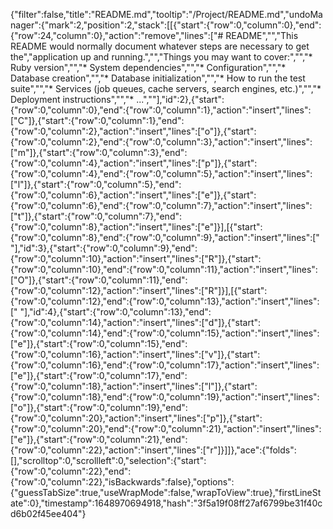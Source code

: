 {"filter":false,"title":"README.md","tooltip":"/Project/README.md","undoManager":{"mark":2,"position":2,"stack":[[{"start":{"row":0,"column":0},"end":{"row":24,"column":0},"action":"remove","lines":["# README","","This README would normally document whatever steps are necessary to get the","application up and running.","","Things you may want to cover:","","* Ruby version","","* System dependencies","","* Configuration","","* Database creation","","* Database initialization","","* How to run the test suite","","* Services (job queues, cache servers, search engines, etc.)","","* Deployment instructions","","* ...",""],"id":2},{"start":{"row":0,"column":0},"end":{"row":0,"column":1},"action":"insert","lines":["C"]},{"start":{"row":0,"column":1},"end":{"row":0,"column":2},"action":"insert","lines":["o"]},{"start":{"row":0,"column":2},"end":{"row":0,"column":3},"action":"insert","lines":["m"]},{"start":{"row":0,"column":3},"end":{"row":0,"column":4},"action":"insert","lines":["p"]},{"start":{"row":0,"column":4},"end":{"row":0,"column":5},"action":"insert","lines":["l"]},{"start":{"row":0,"column":5},"end":{"row":0,"column":6},"action":"insert","lines":["e"]},{"start":{"row":0,"column":6},"end":{"row":0,"column":7},"action":"insert","lines":["t"]},{"start":{"row":0,"column":7},"end":{"row":0,"column":8},"action":"insert","lines":["e"]}],[{"start":{"row":0,"column":8},"end":{"row":0,"column":9},"action":"insert","lines":[" "],"id":3},{"start":{"row":0,"column":9},"end":{"row":0,"column":10},"action":"insert","lines":["R"]},{"start":{"row":0,"column":10},"end":{"row":0,"column":11},"action":"insert","lines":["O"]},{"start":{"row":0,"column":11},"end":{"row":0,"column":12},"action":"insert","lines":["R"]}],[{"start":{"row":0,"column":12},"end":{"row":0,"column":13},"action":"insert","lines":[" "],"id":4},{"start":{"row":0,"column":13},"end":{"row":0,"column":14},"action":"insert","lines":["d"]},{"start":{"row":0,"column":14},"end":{"row":0,"column":15},"action":"insert","lines":["e"]},{"start":{"row":0,"column":15},"end":{"row":0,"column":16},"action":"insert","lines":["v"]},{"start":{"row":0,"column":16},"end":{"row":0,"column":17},"action":"insert","lines":["e"]},{"start":{"row":0,"column":17},"end":{"row":0,"column":18},"action":"insert","lines":["l"]},{"start":{"row":0,"column":18},"end":{"row":0,"column":19},"action":"insert","lines":["o"]},{"start":{"row":0,"column":19},"end":{"row":0,"column":20},"action":"insert","lines":["p"]},{"start":{"row":0,"column":20},"end":{"row":0,"column":21},"action":"insert","lines":["e"]},{"start":{"row":0,"column":21},"end":{"row":0,"column":22},"action":"insert","lines":["r"]}]]},"ace":{"folds":[],"scrolltop":0,"scrollleft":0,"selection":{"start":{"row":0,"column":22},"end":{"row":0,"column":22},"isBackwards":false},"options":{"guessTabSize":true,"useWrapMode":false,"wrapToView":true},"firstLineState":0},"timestamp":1648970694918,"hash":"3f5a19f08ff27af6799be31f40cd6b02f45ee404"}
